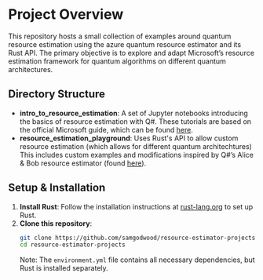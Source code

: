 # Project Overview

This repository hosts a small collection of examples around quantum resource estimation using the azure quantum resource estimator and its Rust API. The primary objective is to explore and adapt Microsoft’s resource estimation framework for quantum algorithms on different quantum architectures.

## Directory Structure

- **intro_to_resource_estimation**: A set of Jupyter notebooks introducing the basics of resource estimation with Q#. These tutorials are based on the official Microsoft guide, which can be found [here](https://learn.microsoft.com/en-us/azure/quantum/intro-to-resource-estimation).
- **resource_estimation_playground**: Uses Rust's API to allow custom resource estimation (which allows for different quantum architechtures)
 This includes custom examples and modifications inspired by Q#’s Alice & Bob resource estimator (found [here](https://github.com/Alice-Bob-SW/qsharp-alice-bob-resource-estimator/tree/main)).

## Setup & Installation

1. **Install Rust**: Follow the installation instructions at [rust-lang.org](https://rust-lang.org) to set up Rust.
2. **Clone this repository**:
    ```bash
    git clone https://github.com/samgodwood/resource-estimator-projects
    cd resource-estimator-projects
    ```
   Note: The `environment.yml` file contains all necessary dependencies, but Rust is installed separately.


